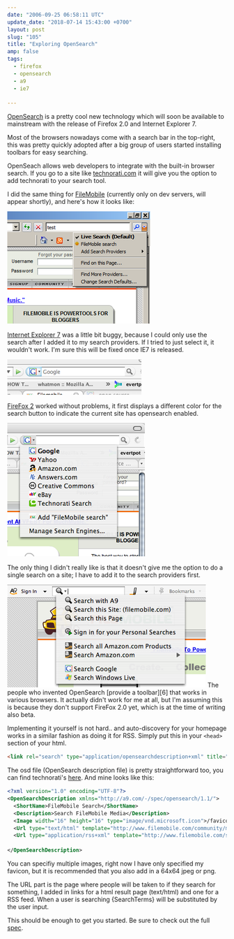 ```yaml
---
date: "2006-09-25 06:58:11 UTC"
update_date: "2018-07-14 15:43:00 +0700"
layout: post
slug: "105"
title: "Exploring OpenSearch"
amp: false
tags:
  - firefox
  - opensearch
  - a9
  - ie7

---
```


[OpenSearch][1] is a pretty cool new technology which will soon be available
to mainstream with the release of Firefox 2.0 and Internet Explorer 7.

Most of the browsers nowadays come with a search bar in the top-right, this was
pretty quickly adopted after a big group of users started installing toolbars
for easy searching.

OpenSeach allows web developers to integrate with the built-in browser search.
If you go to a site like [technorati.com][2] it will give you the option to
add technorati to your search tool.

I did the same thing for [FileMobile][3] (currently only on dev servers, will
appear shortly), and here's how it looks like:

<img src="/resources/images/posts/opensearch_ie7.png" alt="OpenSearch in IE7" />

[Internet Explorer 7][4] was a little bit buggy, because I could only use the
search after I added it to my search providers. If I tried to just select it,
it wouldn't work. I'm sure this will be fixed once IE7 is released.

<img src="/resources/images/posts/opensearch_ff2_1.png" alt="OpenSearch flashing thing in FireFox 2" />

[FireFox 2][5] worked without problems, it first displays a different color
for the search button to indicate the current site has opensearch enabled.</p>

<img src="/resources/images/posts/opensearch_ff2_2.png" alt="OpenSearch in FireFox2 (image2)" />

The only thing I didn't really like is that it doesn't give me the option to
do a single search on a site; I have to add it to the search providers first.

<img src="/resources/images/posts/opensearch_a9.png" alt="OpenSearch in Amazon A9 toolbar" />
The people who invented OpenSearch [provide a toolbar][6] that works in various
browsers. It actually didn't work for me at all, but I'm assuming this is
because they don't support FireFox 2.0 yet, which is at the time of writing
also beta.

Implementing it yourself is not hard.. and auto-discovery for your homepage
works in a similar fashion as doing it for RSS. Simply put this in your
`<head>` section of your html.

```html
<link rel="search" type="application/opensearchdescription+xml" title="My Search" href="http://www.example.org/osd.xml" />
```

The osd file (OpenSearch description file) is pretty straightforward too, you
can find technorati's <a href="http://www.technorati.com/osd.xml">here</a>. And
mine looks like this:

```xml
<?xml version="1.0" encoding="UTF-8"?>
<OpenSearchDescription xmlns="http://a9.com/-/spec/opensearch/1.1/">
  <ShortName>FileMobile Search</ShortName>
  <Description>Search FileMobile Media</Description>
  <Image width="16" height="16" type="image/vnd.microsoft.icon">/favicon.ico</Image>
  <Url type="text/html" template="http://www.filemobile.com/community/media/?q={searchTerms}&amp;page={startPage?}" method="get"/>
  <Url type="application/rss+xml" template="http://www.filemobile.com/services/rss?q={searchTerms}" method="get"/>

</OpenSearchDescription>
```

You can specifiy multiple images, right now I have only specified my favicon,
but it is recommended that you also add in a 64x64 jpeg or png.

The URL part is the page where people will be taken to if they search for
something, I added in links for a html result page (text/html) and one for a
RSS feed. When a user is searching {SearchTerms} will be substituted by the
user input.

This should be enough to get you started. Be sure to check out the full
[spec][1].

[1]: https://github.com/dewitt/opensearch
[2]: https://web.archive.org/web/20130304010328/http://technorati.com/ "2013 snapshot from technorati.com"
[3]: https://web.archive.org/web/20140118193304/http://www.filemobile.com/ "2014 snapshot from filemobile.com"
[4]: https://web.archive.org/web/20060928191549/http://www.microsoft.com/windows/ie/default.mspx "2006 snapshot from microsoft.com"
[5]: https://web.archive.org/web/20060924074359/http://www.mozilla.org/projects/bonecho/ "2006 snapshot from mozilla.org"
[6]: https://web.archive.org/web/20060619185823/http://toolbar.a9.com/ "2006 snapshot from a9.com"
